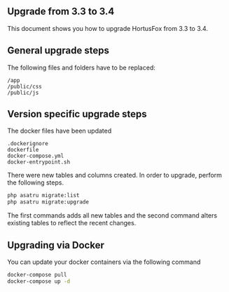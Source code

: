 ## Upgrade from 3.3 to 3.4

This document shows you how to upgrade HortusFox from 3.3 to 3.4.

## General upgrade steps
The following files and folders have to be replaced:
```
/app
/public/css
/public/js
```

## Version specific upgrade steps

The docker files have been updated
```
.dockerignore
dockerfile
docker-compose.yml
docker-entrypoint.sh
```

There were new tables and columns created. In order to upgrade, perform the following steps.
```sh
php asatru migrate:list
php asatru migrate:upgrade
```

The first commands adds all new tables and the second command alters existing tables to reflect the recent changes.

## Upgrading via Docker

You can update your docker containers via the following command
```sh
docker-compose pull
docker-compose up -d
```